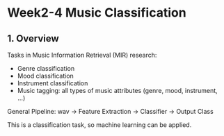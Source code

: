 # Week2-4 Music Classification

## 1. Overview

Tasks in Music Information Retrieval (MIR) research:

* Genre classification
* Mood classification
* Instrument classification
* Music tagging: all types of music attributes (genre, mood, instrument, ...)

General Pipeline: wav → Feature Extraction → Classifier → Output Class

This is a classification task, so machine learning can be applied.

